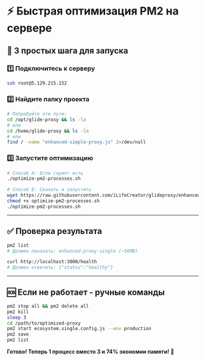 # ⚡ Быстрая оптимизация PM2 на сервере

## 🎯 **3 простых шага для запуска**

### 1️⃣ **Подключитесь к серверу**
```bash
ssh root@5.129.215.152
```

### 2️⃣ **Найдите папку проекта**
```bash
# Попробуйте эти пути:
cd /opt/glide-proxy && ls -la
# или
cd /home/glide-proxy && ls -la  
# или
find / -name "enhanced-simple-proxy.js" 2>/dev/null
```

### 3️⃣ **Запустите оптимизацию**
```bash
# Способ А: Если скрипт есть
./optimize-pm2-processes.sh

# Способ Б: Скачать и запустить
wget https://raw.githubusercontent.com/iLifeCreator/glideproxy/enhanced-proxy-v2.5/optimize-pm2-processes.sh
chmod +x optimize-pm2-processes.sh
./optimize-pm2-processes.sh
```

---

## ✅ **Проверка результата**
```bash
pm2 list
# Должен показать: enhanced-proxy-single (~56MB)

curl http://localhost:3000/health
# Должен ответить: {"status":"healthy"}
```

---

## 🆘 **Если не работает - ручные команды**
```bash
pm2 stop all && pm2 delete all
pm2 kill
sleep 3
cd /path/to/optimized-proxy
pm2 start ecosystem.single.config.js --env production
pm2 save
pm2 list
```

**Готово! Теперь 1 процесс вместо 3 и 74% экономии памяти!** 🎉